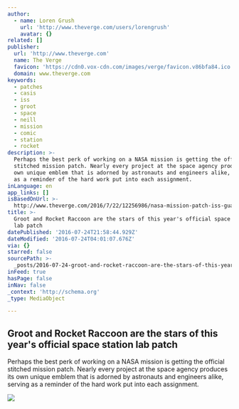 ```yaml
---
author:
  - name: Loren Grush
    url: 'http://www.theverge.com/users/lorengrush'
    avatar: {}
related: []
publisher:
  url: 'http://www.theverge.com'
  name: The Verge
  favicon: 'https://cdn0.vox-cdn.com/images/verge/favicon.v86bfa84.ico'
  domain: www.theverge.com
keywords:
  - patches
  - casis
  - iss
  - groot
  - space
  - neill
  - mission
  - comic
  - station
  - rocket
description: >-
  Perhaps the best perk of working on a NASA mission is getting the official
  stitched mission patch. Nearly every project at the space agency produces its
  own unique emblem that is adorned by astronauts and engineers alike, serving
  as a reminder of the hard work put into each assignment.
inLanguage: en
app_links: []
isBasedOnUrl: >-
  http://www.theverge.com/2016/7/22/12256986/nasa-mission-patch-iss-guardians-of-the-galaxy
title: >-
  Groot and Rocket Raccoon are the stars of this year's official space station
  lab patch
datePublished: '2016-07-24T21:58:44.929Z'
dateModified: '2016-07-24T04:01:07.676Z'
via: {}
starred: false
sourcePath: >-
  _posts/2016-07-24-groot-and-rocket-raccoon-are-the-stars-of-this-years-offici.md
inFeed: true
hasPage: false
inNav: false
_context: 'http://schema.org'
_type: MediaObject

---
```

<article style=""><h1>Groot and Rocket Raccoon are the stars of this year's official space station lab patch</h1><p>Perhaps the best perk of working on a NASA mission is getting the official stitched mission patch. Nearly every project at the space agency produces its own unique emblem that is adorned by astronauts and engineers alike, serving as a reminder of the hard work put into each assignment.</p><img src="https://cdn0.vox-cdn.com/thumbor/ugnO1AcOcxhxx4guhRR8LNliZPw=/0x194:2048x1346/1600x900/cdn0.vox-cdn.com/uploads/chorus_image/image/50181847/FotorCreated.0.0.png" /></article>